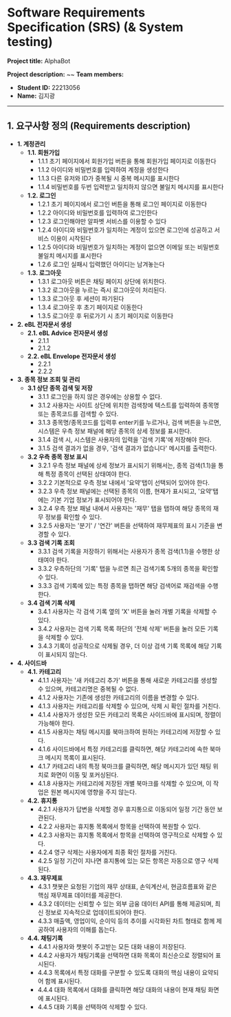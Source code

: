 # Software Requirements Specification (SRS) (& System testing)

**Project title:** AlphaBot

**Project description:** ~~
**Team members:**
- **Student ID:** 22213056
- **Name:** 김지광

---

## 1. 요구사항 정의 (Requirements description)

- **1. 계정관리**
  - **1.1. 회원가입**
    - 1.1.1 초기 페이지에서 회원가입 버튼을 통해 회원가입 페이지로 이동한다
    - 1.1.2 아이디와 비밀번호를 입력하여 계정을 생성한다
    - 1.1.3 다른 유저와 ID가 중복될 시 중복 메시지를 표시한다
    - 1.1.4 비밀번호를 두번 입력받고 일치하지 않으면 불일치 메시지를 표시한다
  - **1.2. 로그인**
    - 1.2.1 초기 페이지에서 로그인 버튼을 통해 로그인 페이지로 이동한다
    - 1.2.2 아이디와 비밀번호를 입력하여 로그인한다
    - 1.2.3 로그인해야만 알파벳 서비스를 이용할 수 있다
    - 1.2.4 아이디와 비밀번호가 일치하는 계정이 있으면 로그인에 성공하고 서비스 이용이 시작된다
    - 1.2.5 아이디와 비밀번호가 일치하는 계정이 없으면 이메일 또는 비밀번호 불일치 메시지를 표시한다
    - 1.2.6 로그인 실패시 입력했던 아이디는 남겨놓는다
  - **1.3. 로그아웃**
    - 1.3.1 로그아웃 버튼은 채팅 페이지 상단에 위치한다.
    - 1.3.2 로그아웃을 누르는 즉시 로그아웃이 처리된다.
    - 1.3.3 로그아웃 후 세션이 파기된다
    - 1.3.4 로그아웃 후 초기 페이지로 이동한다
    - 1.3.5 로그아웃 후 뒤로가기 시 초기 페이지로 이동한다
- **2. eBL 전자문서 생성**
  - **2.1. eBL Advice 전자문서 생성**
    - 2.1.1
    - 2.1.2
  - **2.2. eBL Envelope 전자문서 생성**
    - 2.2.1
    - 2.2.2
- **3. 종목 정보 조회 및 관리** 
  - **3.1 상단 종목 검색 및 저장**
    - 3.1.1   로그인을 하지 않은 경우에는 상용할 수 없다.
    - 3.1.2   사용자는 사이트 상단에 위치한 검색창에 텍스트를 입력하여 종목명 또는 종목코드를 검색할 수 있다.
    - 3.1.3   종목명/종목코드를 입력후 enter키를 누르거나, 검색 버튼을 누르면, 시스템은 우측 정보 패널에 해당 종목의 상세 정보를 표시한다.
    - 3.1.4   검색 시, 시스템은 사용자의 입력을 '검색 기록'에 저장해야 한다.
    - 3.1.5   검색 결과가 없을 경우, '검색 결과가 없습니다' 메시지를 출력한다.
  - **3.2 우측 종목 정보 표시** 
    - 3.2.1   우측 정보 패널에 상세 정보가 표시되기 위해서는, 종목 검색(1.1)을 통해 특정 종목이 선택된 상태여야 한다.
    - 3.2.2   기본적으로 우측 정보 내에서 '요약'탭이 선택되어 있어야 한다.
    - 3.2.3   우측 정보 패널에는 선택된 종목의 이름, 현재가 표시되고, '요약'탭에는 기본 기업 정보가 표시되어야 한다.
    - 3.2.4   우측 정보 패널 내에서 사용자는 '재무' 탭을 탭하여 해당 종목의 재무 정보를 확인할 수 있다.
    - 3.2.5   사용자는 '분기' / '연간' 버튼을 선택하여 재무제표의 표시 기준을 변경할 수 있다. 
  - **3.3 검색 기록 조회** 
    - 3.3.1   검색 기록을 저장하기 위해서는 사용자가 종목 검색(1.1)을 수행한 상태여야 한다.
    - 3.3.2   우측하단의 '기록' 탭을 누르면 최근 검색기록 5개의 종목을 확인할 수 있다.
    - 3.3.3   검색 기록에 있는 특정 종목을 탭하면 해당 검색어로 재검색을 수행한다.
  - **3.4 검색 기록 삭제** 
    - 3.4.1   사용자는 각 검색 기록 옆의 'X' 버튼을 눌러 개별 기록을 삭제할 수 있다.
    - 3.4.2   사용자는 검색 기록 목록 하단의 '전체 삭제' 버튼을 눌러 모든 기록을 삭제할 수 있다.
    - 3.4.3   기록이 성공적으로 삭제될 경우, 더 이상 검색 기록 목록에 해당 기록이 표시되지 않는다.
- **4. 사이드바**
  - **4.1. 카테고리**
    - 4.1.1 사용자는 '새 카테고리 추가' 버튼을 통해 새로운 카테고리를 생성할 수 있으며, 카테고리명은 중복될 수 없다.
    - 4.1.2 사용자는 기존에 생성한 카테고리의 이름을 변경할 수 있다.
    - 4.1.3 사용자는 카테고리를 삭제할 수 있으며, 삭제 시 확인 절차를 거친다.
    - 4.1.4 사용자가 생성한 모든 카테고리 목록은 사이드바에 표시되며, 정렬이 가능해야 한다.
    - 4.1.5 사용자는 채팅 메시지를 북마크하여 원하는 카테고리에 저장할 수 있다.
    - 4.1.6 사이드바에서 특정 카테고리를 클릭하면, 해당 카테고리에 속한 북마크 메시지 목록이 표시된다.
    - 4.1.7 카테고리 내의 특정 북마크를 클릭하면, 해당 메시지가 있던 채팅 위치로 화면이 이동 및 포커싱된다.
    - 4.1.8 사용자는 카테고리에 저장된 개별 북마크를 삭제할 수 있으며, 이 작업은 원본 메시지에 영향을 주지 않는다.
  - **4.2. 휴지통**
    - 4.2.1 사용자가 답변을 삭제할 경우 휴지통으로 이동되어 일정 기간 동안 보관된다.
    - 4.2.2 사용자는 휴지통 목록에서 항목을 선택하여 복원할 수 있다.
    - 4.2.3 사용자는 휴지통 목록에서 항목을 선택하여 영구적으로 삭제할 수 있다.
    - 4.2.4 영구 삭제는 사용자에게 최종 확인 절차를 거친다.
    - 4.2.5 일정 기간이 지나면 휴지통에 있는 모든 항목은 자동으로 영구 삭제된다.
  - **4.3. 재무제표**
    - 4.3.1 챗봇은 요청된 기업의 재무 상태표, 손익계산서, 현금흐름표와 같은 핵심 재무제표 데이터를 제공한다.
    - 4.3.2 데이터는 신뢰할 수 있는 외부 금융 데이터 API를 통해 제공되며, 최신 정보로 지속적으로 업데이트되어야 한다.
    - 4.3.3 매출액, 영업이익, 순이익 등의 추이를 시각화된 차트 형태로 함께 제공하여 사용자의 이해를 돕는다.
  - **4.4. 채팅기록**
    - 4.4.1 사용자와 챗봇이 주고받는 모든 대화 내용이 저장된다.
    - 4.4.2 사용자가 채팅기록을 선택하면 대화 목록이 최신순으로 정렬되어 표시된다.
    - 4.4.3 목록에서 특정 대화를 구분할 수 있도록 대화의 핵심 내용이 요약되어 함께 표시된다.
    - 4.4.4 대화 목록에서 대화를 클릭하면 해당 대화의 내용이 현재 채팅 화면에 표시된다.
    - 4.4.5 대화 기록을 선택하여 삭제할 수 있다.
